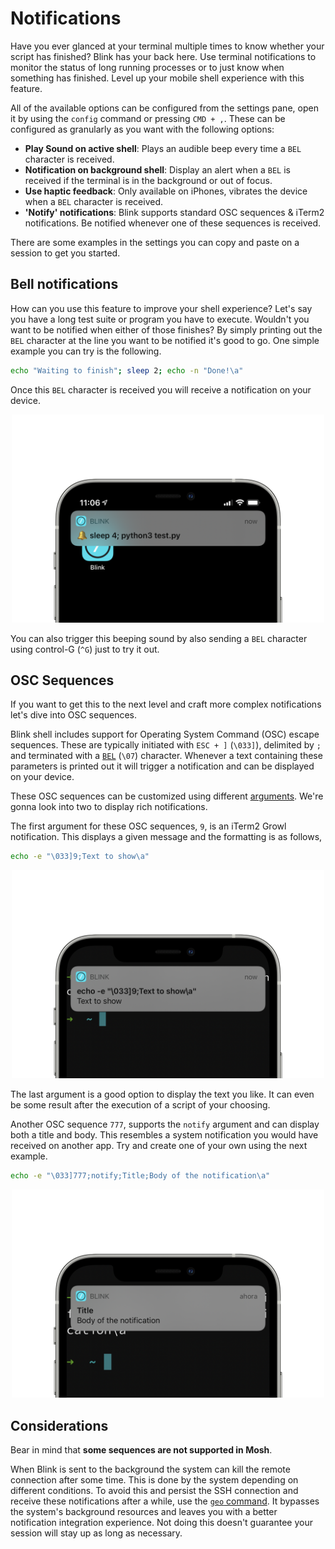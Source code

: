 # Notifications

Have you ever glanced at your terminal multiple times to know whether your script has finished? Blink has your back here. Use terminal notifications to monitor the status of long running processes or to just know when something has finished. Level up your mobile shell experience with this feature.

All of the available options can be configured from the settings pane, open it by using the `config` command or pressing `CMD + ,`. These can be configured as granularly as you want with the following options:

* **Play Sound on active shell**: Plays an audible beep every time a `BEL` character is received.
* **Notification on background shell**: Display an alert when a `BEL` is received if the terminal is in the background or out of focus.
* **Use haptic feedback**: Only available on iPhones, vibrates the device when a `BEL` character is received.
* **'Notify' notifications**: Blink supports standard OSC sequences & iTerm2 notifications. Be notified whenever one of these sequences is received.

There are some examples in the settings you can copy and paste on a session to get you started.

## Bell notifications

How can you use this feature to improve your shell experience? Let's say you have a long test suite or program you have to execute. Wouldn't you want to be notified when either of those finishes? By simply printing out the `BEL` character at the line you want to be notified it's good to go. One simple example you can try is the following.

```bash
echo "Waiting to finish"; sleep 2; echo -n "Done!\a"
```

Once this `BEL` character is received you will receive a notification on your device.

<div style="text-align:center">
	<img src="notifications/notifications-image1.png" style="width:500px;"/>
</div>

You can also trigger this beeping sound by also sending a `BEL` character using control-G (`^G`) just to try it out.

## OSC Sequences

If you want to get this to the next level and craft more complex notifications let's dive into OSC sequences.

Blink shell includes support for Operating System Command (OSC) escape sequences. These are typically initiated with `ESC + ]` (`\033]`), delimited by `;` and terminated with a [`BEL`](https://en.wikipedia.org/wiki/Bell_character) (`\07`) character. Whenever a text containing these parameters is printed out it will trigger a notification and can be displayed on your device. 


These OSC sequences can be customized using different [arguments](https://chromium.googlesource.com/apps/libapps/+/a5fb83c190aa9d74f4a9bca233dac6be2664e9e9/hterm/doc/ControlSequences.md#OSC). We're gonna look into two to display rich notifications.

The first argument for these OSC sequences, `9`, is an iTerm2 Growl notification. This displays a given message and the formatting is as follows,

```bash
echo -e "\033]9;Text to show\a"
```

<div style="text-align:center">
	<img src="notifications/notifications-image2.png" style="width:500px;"/>
</div>

The last argument is a good option to display the text you like. It can even be some result after the execution of a script of your choosing. 

Another OSC sequence `777`, supports the `notify` argument and can display both a title and body. This resembles a system notification you would have received on another app. Try and create one of your own using the next example.

```bash
echo -e "\033]777;notify;Title;Body of the notification\a"
```

<div style="text-align:center">
<img src="notifications/notifications-image3.png" style="width:500px;"/>
</div>



## Considerations

Bear in mind that **some sequences are not supported in Mosh**.

When Blink is sent to the background the system can kill the remote connection after some time. This is done by the system depending on different conditions. To avoid this and persist the SSH connection and receive these notifications after a while, use the [`geo` command](https://blink.sh/docs/advanced/advanced-ssh#persistent-ssh-connections-with-blink). It bypasses the system's background resources and leaves you with a better notification integration experience. Not doing this doesn't guarantee your session will stay up as long as necessary.